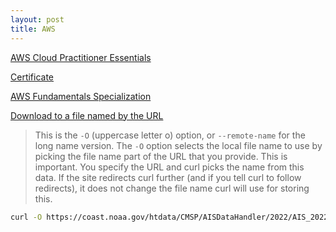 ```yaml
---
layout: post
title: AWS
---
```


[AWS Cloud Practitioner Essentials](https://www.coursera.org/learn/aws-cloud-practitioner-essentials)

[Certificate](https://coursera.org/share/fd1209f15f536370715adfbbc2939a26)

[AWS Fundamentals Specialization](https://www.coursera.org/specializations/aws-fundamentals)

[Download to a file named by the URL](https://everything.curl.dev/usingcurl/downloads/url-named)

> This is the `-O` (uppercase letter o) option, or `--remote-name` for the long name version. The `-O` option selects the local file name to use by picking the file name part of the URL that you provide. This is important. You specify the URL and curl picks the name from this data. If the site redirects curl further (and if you tell curl to follow redirects), it does not change the file name curl will use for storing this.

```bash
curl -O https://coast.noaa.gov/htdata/CMSP/AISDataHandler/2022/AIS_2022_06_{21..27}.zip
```

